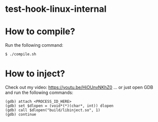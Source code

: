 # test-hook-linux-internal
# How to compile?
Run the following command:
```
$ ./compile.sh
```

# How to inject?
Check out my video: https://youtu.be/HiOUnvNKhZ0
... or just open GDB and run the following commands:
```
(gdb) attach <PROCESS_ID_HERE>
(gdb) set $dlopen = (void*(*)(char*, int)) dlopen
(gdb) call $dlopen("build/libinject.so", 1)
(gdb) continue
```

